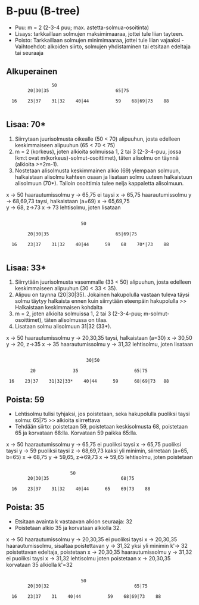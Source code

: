 # B-puu (B-tree)

- Puu: m = 2 (2-3-4 puu; max. astetta-solmua-osoitinta)
- Lisays: tarkkaillaan solmujen maksimimaaraa, jottei tule liian tayteen.
- Poisto: Tarkkaillaan solmujen minimimaaraa, jottei tule liian vajaaksi
		- Vaihtoehdot: alkoiden siirto, solmujen yhdistaminen tai etsitaan 
		edeltaja tai seuraaja


## Alkuperainen

```
				 50
		20|30|35                         65|75

  16    23|37    31|32    40|44          59    68|69|73    88
  
```

## Lisaa: 70*

1. Siirrytaan juurisolmusta oikealle (50 < 70) alipuuhun, josta
edelleen keskimmaiseen alipuuhun (65 < 70 < 75)
2. m = 2 (korkeus), joten alkioita solmuissa 1, 2 tai 3
(2-3-4-puu, jossa lkm:t ovat m(korkeus)-solmut-osoittimet),
täten alisolmu on täynnä (alkioita >=2m-1).
3. Nostetaan alisolmusta keskimmainen alkio (69) ylempaan
solmuun, halkaistaan alisolmu kahteen osaan ja lisataan solmu
uuteen halkaistuun alisolmuun (70*). Talloin osoittimia tulee nelja
kappaletta alisolmuun.

x -> 50			haarautumissolmu
y -> 65,75		ei taysi
x -> 65,75		haarautumissolmu
y -> 68,69,73	taysi, halkaistaan (a=69)
x -> 65,69,75	
y -> 68, z->73
x -> 73			lehtisolmu, joten lisataan

```

							50
				
	    20|30|35                         65|69|75

  16    23|37    31|32    40|44      59    68    70*|73    88
  
```

## Lisaa: 33*

1. Siirrytään juurisolmusta vasemmalle (33 < 50) alipuuhun, josta
edelleen keskimmaiseen alipuuhun (30 < 33 < 35).
2. Alipuu on taynna (20|30|35). Jokainen hakupolulla vastaan
tuleva täysi solmu täytyy halkaista ennen kuin siirrytään eteenpäin
hakupolulla >> Halkaistaan keskimmaisen kohdalta 
2. m = 2, joten alkioita solmuissa 1, 2 tai 3
(2-3-4-puu; m-solmut-osoittimet), täten alisolmussa on tilaa.
3. Lisataan solmu alisolmuun 31|32 (33*).

x -> 50			haarautumissolmu
y -> 20,30,35	taysi, halkaistaan (a=30)
x -> 30,50
y -> 20, z->35
x -> 35			haarautumissolmu
y -> 31,32		lehtisolmu, joten lisataan

```

                              30|50
 
         20              35                		65|75

 16    23|37    31|32|33*    40|44		59      68|69|73   88
```

## Poista: 59

- Lehtisolmu tulisi tyhjaksi, jos poistetaan, seka hakupolulla
puoliksi taysi solmu: 65|75 >> alkioita siirrettava
- Tehdään siirto: poistetaan 59, poistetaan keskisolmusta 68,
poistetaan 65 ja korvataan 68:lla. Korvataan 59 paikka 65:lla.

x -> 50			haarautumissolmu
y -> 65,75		ei puoliksi taysi
x -> 65,75		puoliksi taysi
y -> 59			puoliksi taysi
z -> 68,69,73	kaksi yli minimin, siirretaan (a=65, b=65)
x -> 68,75
y -> 59,65, z->69,73
x -> 59,65		lehtisolmu, joten poistetaan

```

						50
	    20|30|35                           68|75

  16    23|37    31|32    40|44      65    69|73    88

```

## Poista: 35

- Etsitaan avainta k vastaavan alkion seuraaja: 32
- Poistetaan alkio 35 ja korvataan alkiolla 32.

x -> 50			haarautumissolmu
y -> 20,30,35	ei puoliksi taysi
x -> 20,30,35	haarautumissolmu, sisaltaa poistettavan
y -> 31,32		yksi yli minimin
k'-> 32			poistettavan edeltaja, poistetaan
	x -> 20,30,35	haarautumissolmu
	y -> 31,32	 	ei puoliksi taysi
	x -> 31,32		lehtisolmu joten poistetaan
x -> 20,30,35	korvataan 35 alkiolla k'=32

```

							50
	    20|30|32                         		65|75

  16    23|37    31    40|44          59    68|69|73    88
  
```
